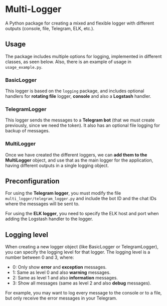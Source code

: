 # Multi-Logger

A Python package for creating a mixed and flexible logger with different outputs (console, file, Telegram, ELK, etc.).

## Usage

The package includes multiple options for logging, implemented in different classes, as seen below. Also, there is an example of usage in `usage_example.py`.

### BasicLogger

This logger is based on the `logging` package, and includes optional handlers for **rotating file** logger, **console** and also a **Logstash** handler.

### TelegramLogger

This logger sends the messages to a **Telegram bot** (that we must create previously, since we need the token). It also has an optional file logging for backup of messages.

### MultiLogger

Once we have created the different loggers, we can **add them to the MultiLogger** object, and use that as the main logger for the application, having different outputs in a single logging object.

## Preconfiguration

For using the **Telegram logger**, you must modify the file `multi_logger/telegram_logger.py` and include the bot ID and the chat IDs where the messages will be sent to.

For using the **ELK logger**, you need to specify the ELK host and port when adding the Logstash handler to the logger.

## Logging level

When creating a new logger object (like BasicLogger or TelegramLogger), you can specify the logging level for that logger. The logging level is a number between 0 and 3, where:

 * 0: Only show **error** and **exception** messages.
 * 1: Same as level 0 and also **warning** messages.
 * 2: Same as level 1 and also **information** messages.
 * 3: Show all messages (same as level 2 and also **debug** messages).

For example, you may want to log every message to the console or to a file, but only receive the error messages in your Telegram.
